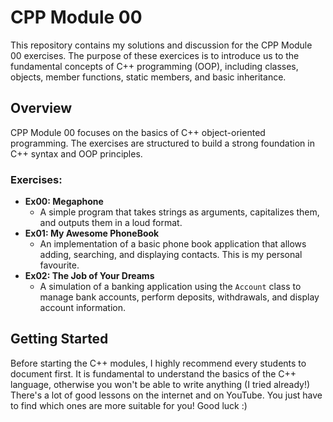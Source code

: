 # CPP Module 00

This repository contains my solutions and discussion for the CPP Module 00 exercises. The purpose of these exercices is to introduce us to the fundamental concepts of C++ programming (OOP), including classes, objects, member functions, static members, and basic inheritance.

## Overview

CPP Module 00 focuses on the basics of C++ object-oriented programming. The exercises are structured to build a strong foundation in C++ syntax and OOP principles.

### Exercises:

- **Ex00: Megaphone**
  - A simple program that takes strings as arguments, capitalizes them, and outputs them in a loud format.
- **Ex01: My Awesome PhoneBook**
  - An implementation of a basic phone book application that allows adding, searching, and displaying contacts. This is my personal favourite.
- **Ex02: The Job of Your Dreams**
  - A simulation of a banking application using the `Account` class to manage bank accounts, perform deposits, withdrawals, and display account information.

## Getting Started

Before starting the C++ modules, I highly recommend every students to document first. It is fundamental to understand the basics of the C++ language, otherwise you won't be able to write anything (I tried already!)
There's a lot of good lessons on the internet and on YouTube. You just have to find which ones are more suitable for you!
Good luck :)
